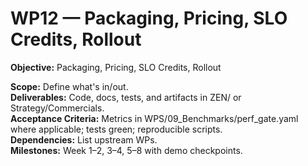 # WP12 — Packaging, Pricing, SLO Credits, Rollout

**Objective:** Packaging, Pricing, SLO Credits, Rollout

**Scope:** Define what's in/out.  
**Deliverables:** Code, docs, tests, and artifacts in ZEN/ or Strategy/Commercials.  
**Acceptance Criteria:** Metrics in WPS/09_Benchmarks/perf_gate.yaml where applicable; tests green; reproducible scripts.  
**Dependencies:** List upstream WPs.  
**Milestones:** Week 1–2, 3–4, 5–8 with demo checkpoints.

